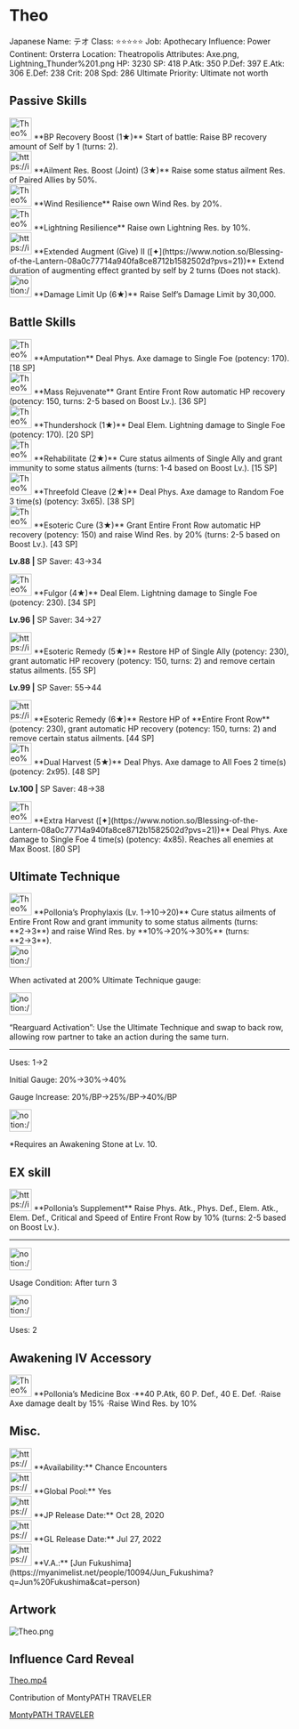 # Theo

Japanese Name: テオ
Class: ⭐️⭐️⭐️⭐️⭐️
Job: Apothecary
Influence: Power
Continent: Orsterra
Location: Theatropolis
Attributes: Axe.png, Lightning_Thunder%201.png
HP: 3230
SP: 418
P.Atk: 350
P.Def: 397
E.Atk: 306
E.Def: 238
Crit: 208
Spd: 286
Ultimate Priority: Ultimate not worth

## Passive Skills

<aside>
<img src="Theo%204daa8e3185ad44f5baeba9f1243d23f5/BP_Recovery_Boost.png" alt="Theo%204daa8e3185ad44f5baeba9f1243d23f5/BP_Recovery_Boost.png" width="40px" /> **BP Recovery Boost (1★)**
Start of battle: Raise BP recovery amount of Self by 1 (turns: 2).

</aside>

<aside>
<img src="https://img.game8.jp/7010696/4bd7c5047846fc63264b69a7e41cab7c.png/show" alt="https://img.game8.jp/7010696/4bd7c5047846fc63264b69a7e41cab7c.png/show" width="40px" /> **Ailment Res. Boost (Joint) (3★)**
Raise some status ailment Res. of Paired Allies by 50%.

</aside>

<aside>
<img src="Theo%204daa8e3185ad44f5baeba9f1243d23f5/Wind_Resilience.png" alt="Theo%204daa8e3185ad44f5baeba9f1243d23f5/Wind_Resilience.png" width="40px" /> **Wind Resilience**
Raise own Wind Res. by 20%.

</aside>

<aside>
<img src="Theo%204daa8e3185ad44f5baeba9f1243d23f5/Lightning_Resilience.png" alt="Theo%204daa8e3185ad44f5baeba9f1243d23f5/Lightning_Resilience.png" width="40px" /> **Lightning Resilience**
Raise own Lightning Res. by 10%.

</aside>

<aside>
<img src="https://img.game8.jp/7010695/c694ad4e39916a3a3f06a853b81efb0f.png/show" alt="https://img.game8.jp/7010695/c694ad4e39916a3a3f06a853b81efb0f.png/show" width="40px" /> **Extended Augment (Give) II ([✦](https://www.notion.so/Blessing-of-the-Lantern-08a0c77714a940fa8ce8712b1582502d?pvs=21))**
Extend duration of augmenting effect granted by self by 2 turns (Does not stack).

</aside>

<aside>
<img src="notion://custom_emoji/2482af5e-3bb7-4af8-a110-df4150e44521/17debbc6-5396-80a6-933a-007af3a7f551" alt="notion://custom_emoji/2482af5e-3bb7-4af8-a110-df4150e44521/17debbc6-5396-80a6-933a-007af3a7f551" width="40px" /> **Damage Limit Up (6★)**
Raise Self’s Damage Limit by 30,000.

</aside>

## Battle Skills

<aside>
<img src="Theo%204daa8e3185ad44f5baeba9f1243d23f5/Axe.png" alt="Theo%204daa8e3185ad44f5baeba9f1243d23f5/Axe.png" width="40px" /> **Amputation**
Deal Phys. Axe damage to Single Foe (potency: 170). [18 SP]

</aside>

<aside>
<img src="Theo%204daa8e3185ad44f5baeba9f1243d23f5/Vim_and_Vigor.png" alt="Theo%204daa8e3185ad44f5baeba9f1243d23f5/Vim_and_Vigor.png" width="40px" /> **Mass Rejuvenate**
Grant Entire Front Row automatic HP recovery (potency: 150, turns: 2-5 based on Boost Lv.). [36 SP]

</aside>

<aside>
<img src="Theo%204daa8e3185ad44f5baeba9f1243d23f5/Lightning_Thunder.png" alt="Theo%204daa8e3185ad44f5baeba9f1243d23f5/Lightning_Thunder.png" width="40px" /> **Thundershock (1★)**
Deal Elem. Lightning damage to Single Foe (potency: 170). [20 SP]

</aside>

<aside>
<img src="Theo%204daa8e3185ad44f5baeba9f1243d23f5/Rehabilitate.png" alt="Theo%204daa8e3185ad44f5baeba9f1243d23f5/Rehabilitate.png" width="40px" /> **Rehabilitate (2★)**
Cure status ailments of Single Ally and grant immunity to some status ailments (turns: 1-4 based on Boost Lv.). [15 SP]

</aside>

<aside>
<img src="Theo%204daa8e3185ad44f5baeba9f1243d23f5/Axe%201.png" alt="Theo%204daa8e3185ad44f5baeba9f1243d23f5/Axe%201.png" width="40px" /> **Threefold Cleave (2★)**
Deal Phys. Axe damage to Random Foe 3 time(s) (potency: 3x65). [38 SP]

</aside>

<aside>
<img src="Theo%204daa8e3185ad44f5baeba9f1243d23f5/Vim_and_Vigor%201.png" alt="Theo%204daa8e3185ad44f5baeba9f1243d23f5/Vim_and_Vigor%201.png" width="40px" /> **Esoteric Cure (3★)**
Grant Entire Front Row automatic HP recovery (potency: 150) and raise Wind Res. by 20% (turns: 2-5 based on Boost Lv.). [43 SP]

**Lv.88 |** SP Saver: 43→34

</aside>

<aside>
<img src="Theo%204daa8e3185ad44f5baeba9f1243d23f5/Lightning_Thunder%201.png" alt="Theo%204daa8e3185ad44f5baeba9f1243d23f5/Lightning_Thunder%201.png" width="40px" /> **Fulgor (4★)**
Deal Elem. Lightning damage to Single Foe (potency: 230). [34 SP]

**Lv.96 |** SP Saver: 34→27

</aside>

<aside>
<img src="https://img.game8.jp/6909197/4eaa54be6aac9c9c4a1b006531ef1771.png/show" alt="https://img.game8.jp/6909197/4eaa54be6aac9c9c4a1b006531ef1771.png/show" width="40px" /> **Esoteric Remedy (5★)**
Restore HP of Single Ally (potency: 230), grant automatic HP recovery (potency: 150, turns: 2) and remove certain status ailments. [55 SP]

**Lv.99 |** SP Saver: 55→44

<aside>
<img src="https://img.game8.jp/6909197/4eaa54be6aac9c9c4a1b006531ef1771.png/show" alt="https://img.game8.jp/6909197/4eaa54be6aac9c9c4a1b006531ef1771.png/show" width="40px" /> **Esoteric Remedy (6★)**
Restore HP of **Entire Front Row** (potency: 230), grant automatic HP recovery (potency: 150, turns: 2) and remove certain status ailments. [44 SP]

</aside>

</aside>

<aside>
<img src="Theo%204daa8e3185ad44f5baeba9f1243d23f5/Axe%202.png" alt="Theo%204daa8e3185ad44f5baeba9f1243d23f5/Axe%202.png" width="40px" /> **Dual Harvest (5★)**
Deal Phys. Axe damage to All Foes 2 time(s) (potency: 2x95). [48 SP]

**Lv.100 |** SP Saver: 48→38

</aside>

<aside>
<img src="Theo%204daa8e3185ad44f5baeba9f1243d23f5/Axe%202.png" alt="Theo%204daa8e3185ad44f5baeba9f1243d23f5/Axe%202.png" width="40px" /> **Extra Harvest ([✦](https://www.notion.so/Blessing-of-the-Lantern-08a0c77714a940fa8ce8712b1582502d?pvs=21))**
Deal Phys. Axe damage to Single Foe 4 time(s) (potency: 4x85). Reaches all enemies at Max Boost. [80 SP]

</aside>

## Ultimate Technique

<aside>
<img src="Theo%204daa8e3185ad44f5baeba9f1243d23f5/Rehabilitate%201.png" alt="Theo%204daa8e3185ad44f5baeba9f1243d23f5/Rehabilitate%201.png" width="40px" /> **Pollonia’s Prophylaxis (Lv. 1→10→20)**
Cure status ailments of Entire Front Row and grant immunity to some status ailments (turns: **2→3**) and raise Wind Res. by **10%→20%→30%** (turns: **2→3**).

<aside>
<img src="notion://custom_emoji/2482af5e-3bb7-4af8-a110-df4150e44521/137ebbc6-5396-80a2-a199-007a067e9993" alt="notion://custom_emoji/2482af5e-3bb7-4af8-a110-df4150e44521/137ebbc6-5396-80a2-a199-007a067e9993" width="40px" />

When activated at 200% Ultimate Technique gauge:

<aside>
<img src="notion://custom_emoji/2482af5e-3bb7-4af8-a110-df4150e44521/193ebbc6-5396-8076-8391-007aae0ede08" alt="notion://custom_emoji/2482af5e-3bb7-4af8-a110-df4150e44521/193ebbc6-5396-8076-8391-007aae0ede08" width="40px" />

“Rearguard Activation”: Use the Ultimate Technique and swap to back row, allowing row partner to take an action during the same turn.

</aside>

</aside>

---

Uses:
1→2

Initial Gauge:
20%→30%→40%

Gauge Increase:
20%/BP→25%/BP→40%/BP

<aside>
<img src="notion://custom_emoji/2482af5e-3bb7-4af8-a110-df4150e44521/182ebbc6-5396-80af-9978-007ac248795b" alt="notion://custom_emoji/2482af5e-3bb7-4af8-a110-df4150e44521/182ebbc6-5396-80af-9978-007ac248795b" width="40px" />

*Requires an Awakening Stone at Lv. 10.

</aside>

</aside>

## EX skill

<aside>
<img src="https://img.game8.jp/6909195/fb1af3b553f4112d4403e0f7452fd2a2.png/show" alt="https://img.game8.jp/6909195/fb1af3b553f4112d4403e0f7452fd2a2.png/show" width="40px" /> **Pollonia’s Supplement**
Raise Phys. Atk., Phys. Def., Elem. Atk., Elem. Def., Critical and Speed of Entire Front Row by 10% (turns: 2-5 based on Boost Lv.).

---

<aside>
<img src="notion://custom_emoji/2482af5e-3bb7-4af8-a110-df4150e44521/137ebbc6-5396-802c-b9bc-007a54884b6f" alt="notion://custom_emoji/2482af5e-3bb7-4af8-a110-df4150e44521/137ebbc6-5396-802c-b9bc-007a54884b6f" width="40px" />

Usage Condition: After turn 3

</aside>

<aside>
<img src="notion://custom_emoji/2482af5e-3bb7-4af8-a110-df4150e44521/137ebbc6-5396-80ba-9f36-007a936447ac" alt="notion://custom_emoji/2482af5e-3bb7-4af8-a110-df4150e44521/137ebbc6-5396-80ba-9f36-007a936447ac" width="40px" />

Uses: 2

</aside>

</aside>

## Awakening IV Accessory

<aside>
<img src="Theo%204daa8e3185ad44f5baeba9f1243d23f5/Awakening_IV.png" alt="Theo%204daa8e3185ad44f5baeba9f1243d23f5/Awakening_IV.png" width="40px" /> **Pollonia’s Medicine Box
·**40 P.Atk, 60 P. Def., 40 E. Def.
·Raise Axe damage dealt by 15%
·Raise Wind Res. by 10%

</aside>

## Misc.

<aside>
<img src="https://www.notion.so/icons/gift_gray.svg" alt="https://www.notion.so/icons/gift_gray.svg" width="40px" /> **Availability:** Chance Encounters

</aside>

<aside>
<img src="https://www.notion.so/icons/globe_gray.svg" alt="https://www.notion.so/icons/globe_gray.svg" width="40px" /> **Global Pool:** Yes

</aside>

<aside>
<img src="https://www.notion.so/icons/calendar_red.svg" alt="https://www.notion.so/icons/calendar_red.svg" width="40px" /> **JP Release Date:**
Oct 28, 2020

</aside>

<aside>
<img src="https://www.notion.so/icons/calendar_blue.svg" alt="https://www.notion.so/icons/calendar_blue.svg" width="40px" /> **GL Release Date:**
Jul 27, 2022

</aside>

<aside>
<img src="https://www.notion.so/icons/microphone_gray.svg" alt="https://www.notion.so/icons/microphone_gray.svg" width="40px" /> **V.A.:** [Jun Fukushima](https://myanimelist.net/people/10094/Jun_Fukushima?q=Jun%20Fukushima&cat=person)

</aside>

## Artwork

![Theo.png](Theo%204daa8e3185ad44f5baeba9f1243d23f5/Theo.png)

## Influence Card Reveal

[Theo.mp4](Theo%204daa8e3185ad44f5baeba9f1243d23f5/Theo.mp4)

Contribution of MontyPATH TRAVELER

[MontyPATH TRAVELER](https://www.youtube.com/@MontyPATHTRAVELER)